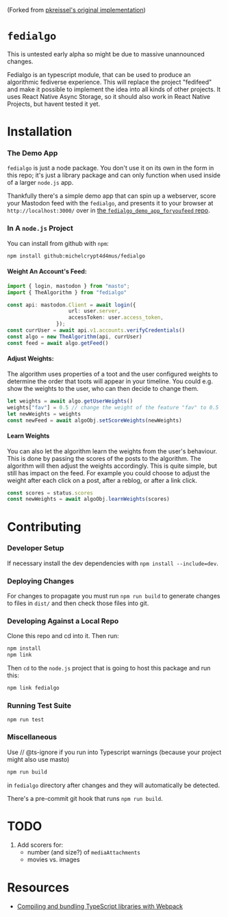(Forked from [pkreissel's original implementation](https://github.com/pkreissel/fedialgo))

# `fedialgo`
This is untested early alpha so might be due to massive unannounced changes.

<!-- [![Fedialgo Build and Test](https://github.com/pkreissel/fedialgo/actions/workflows/CI.yaml/badge.svg)](https://github.com/pkreissel/fedialgo/actions/workflows/CI.yaml) -->
Fedialgo is an typescript module, that can be used to produce an algorithmic fediverse experience. This will replace the project "fedifeed" and make it possible to implement the idea into all kinds of other projects. It uses React Native Async Storage, so it should also work in React Native Projects, but havent tested it yet.


# Installation
### The Demo App
`fedialgo` is just a node package. You don't use it on its own in the form in this repo; it's just a library package and can only function when used inside of a larger `node.js` app.

Thankfully there's a simple demo app that can spin up a webserver, score your Mastodon feed with the `fedialgo`, and presents it to your browser at `http://localhost:3000/` over in [the `fedialgo_demo_app_foryoufeed` repo](https://github.com/michelcrypt4d4mus/fedialgo_demo_app_foryoufeed).

### In A `node.js` Project
You can install from github with `npm`:

```bash
npm install github:michelcrypt4d4mus/fedialgo
```

#### Weight An Account's Feed:
```typescript
import { login, mastodon } from "masto";
import { TheAlgorithm } from "fedialgo"

const api: mastodon.Client = await login({
                    url: user.server,
                    accessToken: user.access_token,
                });
const currUser = await api.v1.accounts.verifyCredentials()
const algo = new TheAlgorithm(api, currUser)
const feed = await algo.getFeed()
```

#### Adjust Weights:
The algorithm uses properties of a toot and the user configured weights to determine the order that toots will appear in your timeline.
You could e.g. show the weights to the user, who can then decide to change them.

```typescript
let weights = await algo.getUserWeights()
weights["fav"] = 0.5 // change the weight of the feature "fav" to 0.5
let newWeights = weights
const newFeed = await algoObj.setScoreWeights(newWeights)
```

#### Learn Weights
You can also let the algorithm learn the weights from the user's behaviour. This is done by passing the scores of the posts to the algorithm. The algorithm will then adjust the weights accordingly. This is quite simple, but still has impact on the feed. For example you could choose to adjust the weight after each click on a post, after a reblog, or after a link click.

```typescript
const scores = status.scores
const newWeights = await algoObj.learnWeights(scores)
```


# Contributing
### Developer Setup
If necessary install the dev dependencies with `npm install --include=dev`.

### Deploying Changes
For changes to propagate you must run `npm run build` to generate changes to files in `dist/` and then check those files into git.

### Developing Against a Local Repo
Clone this repo and cd into it. Then run:

```bash
npm install
npm link
```

Then `cd` to the `node.js` project that is going to host this package and run this:
```bash
npm link fedialgo
```

### Running Test Suite
`npm run test`

### Miscellaneous
Use // @ts-ignore if you run into Typescript warnings (because your project might also use masto)
```bash
npm run build
```
in `fedialgo` directory after changes and they will automatically be detected.

There's a pre-commit git hook that runs `npm run build`.


# TODO
1. Add scorers for:
   * number (and size?) of `mediaAttachments`
   * movies vs. images


# Resources
* [Compiling and bundling TypeScript libraries with Webpack](https://marcobotto.com/blog/compiling-and-bundling-typescript-libraries-with-webpack/)
